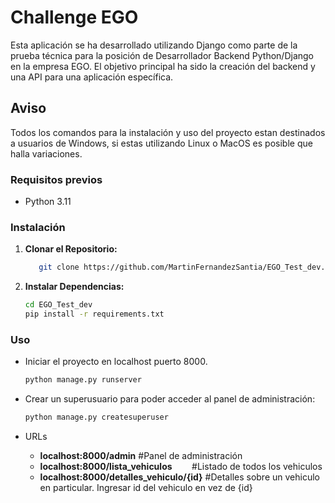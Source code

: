 # Challenge EGO

Esta aplicación se ha desarrollado utilizando Django como parte de la prueba técnica para la posición de Desarrollador Backend Python/Django en la empresa EGO. El objetivo principal ha sido la creación del backend y una API para una aplicación específica.

## Aviso

Todos los comandos para la instalación y uso del proyecto estan destinados a usuarios de Windows, si estas utilizando Linux o MacOS es posible que halla variaciones.

### Requisitos previos

- Python 3.11

### Instalación

1. **Clonar el Repositorio:**
   
   ```bash
      git clone https://github.com/MartinFernandezSantia/EGO_Test_dev.git
   ```

2. **Instalar Dependencias:**
   
   ```bash
   cd EGO_Test_dev
   pip install -r requirements.txt
   ```

### Uso

- Iniciar el proyecto en localhost puerto 8000. 
  
  ```bash
  python manage.py runserver     
  ```

- Crear un superusuario para poder acceder al panel de administración:
  
  ```bash
  python manage.py createsuperuser
  ```

- URLs
  
  - **localhost:8000/admin**        #Panel de administración
  - **localhost:8000/lista_vehiculos**        #Listado de todos los vehiculos
  - **localhost:8000/detalles_vehiculo/{id}**        #Detalles sobre un vehiculo en particular. Ingresar id del vehiculo en vez de {id} 
